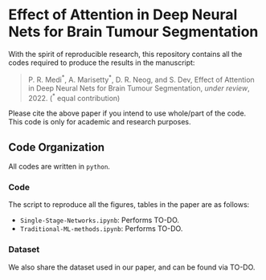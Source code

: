 # Effect of Attention in Deep Neural Nets for Brain Tumour Segmentation

With the spirit of reproducible research, this repository contains all the codes required to produce the results in the manuscript: 

> P. R. Medi<sup>\*</sup>, A. Marisetty<sup>\*</sup>, D. R. Neog, and S. Dev, Effect of Attention in Deep Neural Nets for Brain Tumour Segmentation, *under review*, 2022. (<sup>\*</sup> equal contribution)

Please cite the above paper if you intend to use whole/part of the code. This code is only for academic and research purposes.


## Code Organization
All codes are written in `python`. 

### Code 
The script to reproduce all the figures, tables in the paper are as follows:
+ `Single-Stage-Networks.ipynb`: Performs TO-DO.
+ `Traditional-ML-methods.ipynb`: Performs TO-DO.

### Dataset 
We also share the dataset used in our paper, and can be found via TO-DO.
